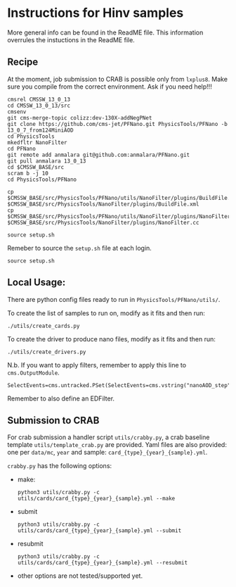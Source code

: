 # Instructions for Hinv samples

More general info can be found in the ReadME file.
This information overrules the instuctions in the ReadME file.

## Recipe

At the moment, job submission to CRAB is possible only from `lxplus8`. Make sure you compile from the correct environment. Ask if you need help!!!

```
cmsrel CMSSW_13_0_13
cd CMSSW_13_0_13/src
cmsenv
git cms-merge-topic colizz:dev-130X-addNegPNet
git clone https://github.com/cms-jet/PFNano.git PhysicsTools/PFNano -b 13_0_7_from124MiniAOD
cd PhysicsTools
mkedfltr NanoFilter
cd PFNano
git remote add anmalara git@github.com:anmalara/PFNano.git
git pull anmalara 13_0_13
cd $CMSSW_BASE/src
scram b -j 10
cd PhysicsTools/PFNano

cp $CMSSW_BASE/src/PhysicsTools/PFNano/utils/NanoFilter/plugins/BuildFile.xml $CMSSW_BASE/src/PhysicsTools/NanoFilter/plugins/BuildFile.xml 
cp $CMSSW_BASE/src/PhysicsTools/PFNano/utils/NanoFilter/plugins/NanoFilter.cc $CMSSW_BASE/src/PhysicsTools/NanoFilter/plugins/NanoFilter.cc

source setup.sh
```

Remeber to source the `setup.sh` file at each login.
```
source setup.sh
```

## Local Usage:

There are python config files ready to run in `PhysicsTools/PFNano/utils/`.

To create the list of samples to run on, modify as it fits and then run:
```
./utils/create_cards.py
```

To create the driver to produce nano files, modify as it fits and then run:
```
./utils/create_drivers.py
```

N.b.
If you want to apply filters, remember to apply this line to `cms.OutputModule`.
```
SelectEvents=cms.untracked.PSet(SelectEvents=cms.vstring("nanoAOD_step")),
```
Remember to also define an EDFilter.



## Submission to CRAB

For crab submission a handler script `utils/crabby.py`, a crab baseline template `utils/template_crab.py` are provided. 
Yaml files are also provided: one per `data/mc`, `year` and sample: `card_{type}_{year}_{sample}.yml`.

`crabby.py` has the following options:
- make:
  ```
  python3 utils/crabby.py -c utils/cards/card_{type}_{year}_{sample}.yml --make
  ```
- submit
  ```
  python3 utils/crabby.py -c utils/cards/card_{type}_{year}_{sample}.yml --submit
  ```
- resubmit
  ```
  python3 utils/crabby.py -c utils/cards/card_{type}_{year}_{sample}.yml --resubmit
  ```
- other options are not tested/supported yet.
